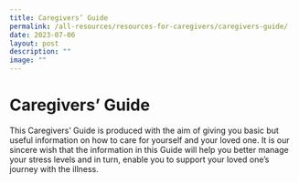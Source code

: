 ```yaml
---
title: Caregivers’ Guide
permalink: /all-resources/resources-for-caregivers/caregivers-guide/
date: 2023-07-06
layout: post
description: ""
image: ""
---
```

# Caregivers’ Guide
This Caregivers’ Guide is produced with the aim of giving you basic but useful information on how to care for yourself and your loved one. It is our sincere wish that the information in this Guide will help you better manage your stress levels and in turn, enable you to support your loved one’s journey with the illness.